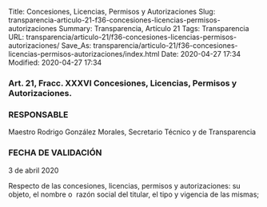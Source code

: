 Title: Concesiones, Licencias, Permisos y Autorizaciones
Slug: transparencia-articulo-21-f36-concesiones-licencias-permisos-autorizaciones
Summary: Transparencia, Artículo 21
Tags: Transparencia
URL: transparencia/articulo-21/f36-concesiones-licencias-permisos-autorizaciones/
Save_As: transparencia/articulo-21/f36-concesiones-licencias-permisos-autorizaciones/index.html
Date: 2020-04-27 17:34
Modified: 2020-04-27 17:34


### Art. 21, Fracc. XXXVI Concesiones, Licencias, Permisos y Autorizaciones.

### RESPONSABLE

Maestro Rodrigo González Morales, Secretario Técnico y de Transparencia

### FECHA DE VALIDACIÓN

3 de abril 2020

Respecto de las concesiones, licencias, permisos y autorizaciones: su objeto, el nombre o  razón social del titular, el tipo y vigencia de las mismas;


